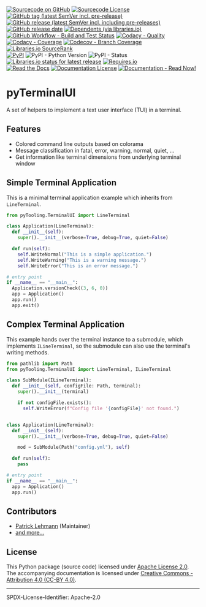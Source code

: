 [![Sourcecode on GitHub](https://img.shields.io/badge/Paebbels-pyTerminalUI-323131.svg?logo=github&longCache=true)](https://github.com/Paebbels/pyTerminalUI)
[![Sourcecode License](https://img.shields.io/pypi/l/pyTerminalUI?logo=GitHub&label=code%20license)](LICENSE.md)
[![GitHub tag (latest SemVer incl. pre-release)](https://img.shields.io/github/v/tag/Paebbels/pyTerminalUI?logo=GitHub&include_prereleases)](https://github.com/Paebbels/pyTerminalUI/tags)
[![GitHub release (latest SemVer incl. including pre-releases)](https://img.shields.io/github/v/release/Paebbels/pyTerminalUI?logo=GitHub&include_prereleases)](https://github.com/Paebbels/pyTerminalUI/releases/latest)
[![GitHub release date](https://img.shields.io/github/release-date/Paebbels/pyTerminalUI?logo=GitHub)](https://github.com/Paebbels/pyTerminalUI/releases)
[![Dependents (via libraries.io)](https://img.shields.io/librariesio/dependents/pypi/pyTerminalUI?logo=librariesdotio)](https://github.com/Paebbels/pyTerminalUI/network/dependents)  
[![GitHub Workflow - Build and Test Status](https://img.shields.io/github/workflow/status/Paebbels/pyTerminalUI/Unit%20Testing,%20Coverage%20Collection,%20Package,%20Release,%20Documentation%20and%20Publish?label=Pipeline&logo=GitHub%20Actions&logoColor=FFFFFF)](https://github.com/Paebbels/pyTerminalUI/actions/workflows/Pipeline.yml)
[![Codacy - Quality](https://img.shields.io/codacy/grade/e8a1b6e33d564f82927235e17fb26e93?logo=Codacy)](https://www.codacy.com/manual/Paebbels/pyTerminalUI)
[![Codacy - Coverage](https://img.shields.io/codacy/coverage/e8a1b6e33d564f82927235e17fb26e93?logo=Codacy)](https://www.codacy.com/manual/Paebbels/pyTerminalUI)
[![Codecov - Branch Coverage](https://img.shields.io/codecov/c/github/Paebbels/pyTerminalUI?logo=Codecov)](https://codecov.io/gh/Paebbels/pyTerminalUI)
[![Libraries.io SourceRank](https://img.shields.io/librariesio/sourcerank/pypi/pyTerminalUI?logo=librariesdotio)](https://libraries.io/github/Paebbels/pyTerminalUI/sourcerank)  
[![PyPI](https://img.shields.io/pypi/v/pyTerminalUI?logo=PyPI&logoColor=FBE072)](https://pypi.org/project/pyTerminalUI/)
![PyPI - Python Version](https://img.shields.io/pypi/pyversions/pyTerminalUI?logo=PyPI&logoColor=FBE072)
![PyPI - Status](https://img.shields.io/pypi/status/pyTerminalUI?logo=PyPI&logoColor=FBE072)
[![Libraries.io status for latest release](https://img.shields.io/librariesio/release/pypi/pyTerminalUI?logo=librariesdotio)](https://libraries.io/github/Paebbels/pyTerminalUI)
[![Requires.io](https://img.shields.io/requires/github/Paebbels/pyTerminalUI)](https://requires.io/github/Paebbels/pyTerminalUI/requirements/?branch=main)  
[![Read the Docs](https://img.shields.io/readthedocs/pyterminalui?label=ReadTheDocs&logo=readthedocs)](https://pyTerminalUI.readthedocs.io/)
[![Documentation License](https://img.shields.io/badge/doc%20license-CC--BY%204.0-green?logo=readthedocs)](LICENSE.md)
[![Documentation - Read Now!](https://img.shields.io/badge/doc-read%20now%20%E2%9E%9A-blueviolet?logo=readthedocs)](https://pyTerminalUI.readthedocs.io/)

# pyTerminalUI

A set of helpers to implement a text user interface (TUI) in a terminal.

## Features
* Colored command line outputs based on colorama
* Message classification in fatal, error, warning, normal, quiet, ...
* Get information like terminal dimensions from underlying terminal window


## Simple Terminal Application

This is a minimal terminal application example which inherits from `LineTerminal`.

```python
from pyTooling.TerminalUI import LineTerminal

class Application(LineTerminal):
  def __init__(self):
    super().__init__(verbose=True, debug=True, quiet=False)

  def run(self):
    self.WriteNormal("This is a simple application.")
    self.WriteWarning("This is a warning message.")
    self.WriteError("This is an error message.")

# entry point
if __name__ == "__main__":
  Application.versionCheck((3, 6, 0))
  app = Application()
  app.run()
  app.exit()
```

## Complex Terminal Application

This example hands over the terminal instance to a submodule, which implements
`ILineTerminal`, so the submodule can also use the terminal's writing methods.

```python
from pathlib import Path
from pyTooling.TerminalUI import LineTerminal, ILineTerminal

class SubModule(ILineTerminal):
  def __init__(self, configFile: Path, terminal):
    super().__init__(terminal)

    if not configFile.exists():
      self.WriteError(f"Config file '{configFile}' not found.")


class Application(LineTerminal):
  def __init__(self):
    super().__init__(verbose=True, debug=True, quiet=False)

    mod = SubModule(Path("config.yml"), self)

  def run(self):
    pass

# entry point
if __name__ == "__main__":
  app = Application()
  app.run()
```


## Contributors

* [Patrick Lehmann](https://github.com/Paebbels) (Maintainer)
* [and more...](https://github.com/Paebbels/pyTerminalUI/graphs/contributors)


## License

This Python package (source code) licensed under [Apache License 2.0](LICENSE.md).  
The accompanying documentation is licensed under [Creative Commons - Attribution 4.0 (CC-BY 4.0)](doc/Doc-License.rst).


-------------------------

SPDX-License-Identifier: Apache-2.0
